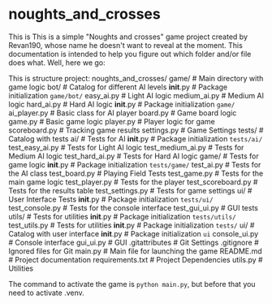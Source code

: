 # noughts_and_crosses
 
This is 
This is a simple "Noughts and crosses" game project created by Revan190, whose name he doesn't want to reveal at the moment. This documentation is intended to help you figure out which folder and/or file does what. Well, here we go:

This is structure project:
noughts_and_crosses/
    game/                     # Main directory with game logic
        bot/                 # Catalog for different AI levels
            __init__.py     # Package initialization `game/bot/`
            easy_ai.py      # Light AI logic
            medium_ai.py    # Medium AI logic
            hard_ai.py      # Hard AI logic
        __init__.py         # Package initialization `game/`
        ai_player.py         # Basic class for AI player
        board.py             # Game board logic
        game.py              # Basic game logic
        player.py            # Player logic for game
        scoreboard.py        # Tracking game results
        settings.py          # Game Settings
    tests/                   # Catalog with tests
        ai/                  # Tests for AI
            __init__.py     # Package initialization `tests/ai/`
            test_easy_ai.py # Tests for Light AI logic
            test_medium_ai.py # Tests for Medium AI logic
            test_hard_ai.py # Tests for Hard AI logic
        game/                # Tests for game logic
            __init__.py     # Package initialization `tests/game/`
            test_ai.py      # Tests for the AI ​​class
            test_board.py   # Playing Field Tests
            test_game.py    # Tests for the main game logic
            test_player.py   # Tests for the player
            test_scoreboard.py # Tests for the results table
            test_settings.py # Tests for game settings
        ui/                  # User Interface Tests
            __init__.py     # Package initialization `tests/ui/`
            test_console.py  # Tests for the console interface
            test_gui_ui.py   # GUI tests
        utils/               # Tests for utilities
            __init__.py     # Package initialization `tests/utils/`
            test_utils.py    # Tests for utilities
        __init__.py         # Package initialization `tests/`
    ui/                      # Catalog with user interface
        __init__.py         # Package initialization `ui`
        console_ui.py       # Console interface
        gui_ui.py           # GUI
    .gitattributes           # Git Settings
    .gitignore               # Ignored files for Git
    main.py                  # Main file for launching the game
    README.md                # Project documentation
    requirements.txt         # Project Dependencies
    utils.py                 # Utilities

The command to activate the game is `python main.py`, but before that you need to activate .venv.